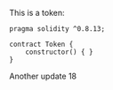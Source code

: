 This is a token: 

```
pragma solidity ^0.8.13;

contract Token {
    constructor() { }
}

```

Another update 18